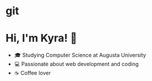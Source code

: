 # git
# Hi, I'm Kyra! 👋
- 🎓 Studying Computer Science at Augusta University
- 💻 Passionate about web development and coding
- ☕ Coffee lover
